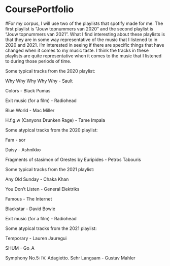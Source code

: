 # CoursePortfolio
#For my corpus, I will use two of the playlists that spotify made for me. The first playlist is “Jouw topnummers van 2020” and the second playlist is “Jouw topnummers van 2021”. 
What I find interesting about these playlists is that they are in some way representative of the music that I listened to in 2020 and 2021. I’m interested in seeing if there are specific things that have changed when it comes to my music taste. I think the tracks in these playlists are quite representative when it comes to the music that I listened to during those periods of time. 


Some typical tracks from the 2020 playlist:

Why Why Why Why Why - Sault

Colors - Black Pumas

Exit music (for a film) - Radiohead

Blue World - Mac Miller

H.f.g.w (Canyons Drunken Rage) - Tame Impala


Some atypical tracks from the 2020 playlist:

Fam - sor

Daisy - Ashnikko 

Fragments of stasimon of Orestes by Euripides - Petros Tabouris


Some typical tracks from the 2021 playlist:

Any Old Sunday - Chaka Khan

You Don’t Listen - General Elektriks

Famous - The Internet

Blackstar - David Bowie

Exit music (for a film) - Radiohead


Some atypical tracks from the 2021 playlist:

Temporary - Lauren Jauregui 

SHUM - Go_A

Symphony No.5: IV. Adagietto. Sehr Langsam - Gustav Mahler
